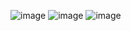 ![image](https://user-images.githubusercontent.com/57319180/196363842-7e961dd7-c99f-41b3-900c-0e5e69d3a70e.png)
![image](https://user-images.githubusercontent.com/57319180/196363976-280934a6-9ccd-471f-83c4-50cc38104dae.png)
![image](https://user-images.githubusercontent.com/57319180/196364034-2deb8c52-0c5c-4a0b-af29-dd8e25b81f82.png)
